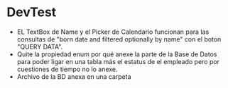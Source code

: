# DevTest
- EL TextBox de Name y el Picker de Calendario funcionan para las consultas de "born date and filtered optionally by name" con el boton "QUERY DATA".
- Quite la propiedad enum por qué anexe la parte de la Base de Datos para poder ligar en una tabla más el estatus de el empleado pero por cuestiones de tiempo no lo anexe.
- Archivo de la BD anexa en una carpeta
  
